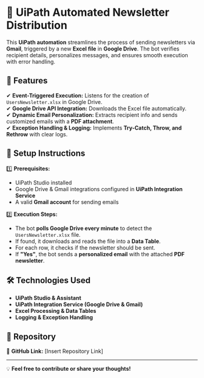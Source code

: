 # 📧 UiPath Automated Newsletter Distribution  

This **UiPath automation** streamlines the process of sending newsletters via **Gmail**, triggered by a new **Excel file** in **Google Drive**. The bot verifies recipient details, personalizes messages, and ensures smooth execution with error handling.

## 🚀 Features  

✔ **Event-Triggered Execution:** Listens for the creation of `UsersNewsletter.xlsx` in Google Drive.  
✔ **Google Drive API Integration:** Downloads the Excel file automatically.  
✔ **Dynamic Email Personalization:** Extracts recipient info and sends customized emails with a **PDF attachment**.  
✔ **Exception Handling & Logging:** Implements **Try-Catch, Throw, and Rethrow** with clear logs.  

## 🔧 Setup Instructions  

1️⃣ **Prerequisites:**  
   - UiPath Studio installed  
   - Google Drive & Gmail integrations configured in **UiPath Integration Service**  
   - A valid **Gmail account** for sending emails  

2️⃣ **Execution Steps:**  
   - The bot **polls Google Drive every minute** to detect the `UsersNewsletter.xlsx` file.  
   - If found, it downloads and reads the file into a **Data Table**.  
   - For each row, it checks if the newsletter should be sent.  
   - If **"Yes"**, the bot sends a **personalized email** with the attached **PDF newsletter**.  

## 🛠 Technologies Used  

- **UiPath Studio & Assistant**  
- **UiPath Integration Service (Google Drive & Gmail)**  
- **Excel Processing & Data Tables**  
- **Logging & Exception Handling**  

## 📌 Repository  

🔗 **GitHub Link:** [Insert Repository Link]  

---
💡 **Feel free to contribute or share your thoughts!**
